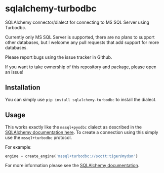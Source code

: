 # sqlalchemy-turbodbc
SQLAlchemy connector/dialect for connecting to MS SQL Server using Turbodbc.

Currently only MS SQL Server is supported, there are no plans
to support other databases, but I welcome any pull requests that add support for more databases.

Please report bugs using the issue tracker in Github.

If you want to take ownership of this repository and package, please open an issue!


## Installation
You can simply use
`pip install sqlalchemy-turbodbc`
to install the dialect.


## Usage
This works exactly like the `mssql+pyodbc` dialect as described in the [SQLAlchemy documentation here](https://docs.sqlalchemy.org/en/13/dialects/mssql.html#module-sqlalchemy.dialects.mssql.pyodbc).
To create a connection using this simply use the `mssql+turbodbc` protocol.

For example:

```python
engine = create_engine('mssql+turbodbc://scott:tiger@mydsn')
```

For more information please see the [SQLAlchemy documentation](https://docs.sqlalchemy.org/en/13/dialects/mssql.html#module-sqlalchemy.dialects.mssql.pyodbc).
